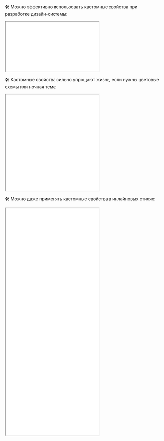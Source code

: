 🛠 Можно эффективно использовать кастомные свойства при разработке дизайн-системы:

<iframe title="Кастомные свойства при разработке дизайн-системы — Кастомные свойства — Дока" src="./demos/sizes/index.html" height="160"></iframe>

🛠 Кастомные свойства сильно упрощают жизнь, если нужны цветовые схемы или ночная тема:

<iframe title="Дневная и ночная темы — Кастомные свойства — Дока" src="./demos/theme/index.html" height="310"></iframe>

🛠 Можно даже применять кастомные свойства в инлайновых стилях:

<iframe title="Кастомные свойства в инлайновых стилях — Кастомные свойства — Дока" src="./demos/inline/index.html" height="730"></iframe>
